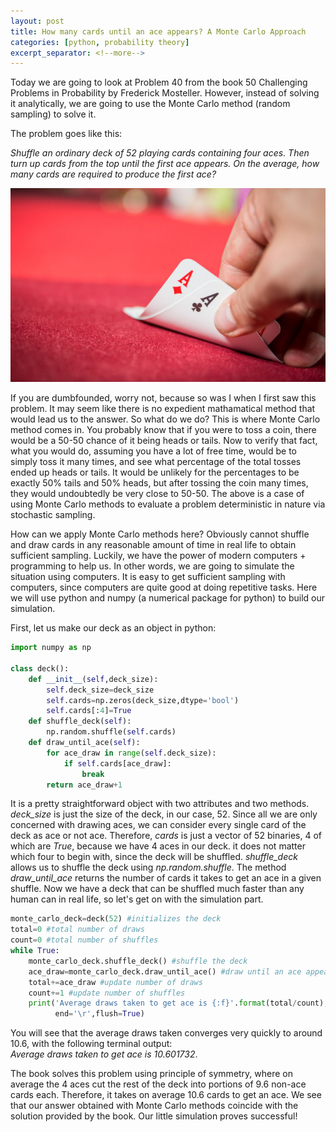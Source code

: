 ```yaml
---
layout: post
title: How many cards until an ace appears? A Monte Carlo Approach
categories: [python, probability theory]
excerpt_separator: <!--more-->
---
```


Today we are going to look at Problem 40 from the book 50 Challenging Problems in Probability by Frederick Mosteller. However, instead of solving it analytically, we are going to use the Monte Carlo method (random sampling) to solve it. 

The problem goes like this:   

*Shuffle an ordinary deck of 52 playing cards containing four aces.
Then turn up cards from the top until the first ace appears. On the average, how many cards are required to produce the first ace?*

![cards](/images/ace_draw.jpg)

<!--more-->

If you are dumbfounded, worry not, because so was I when I first saw this problem. It may seem like there is no expedient mathamatical method that would lead us to the answer. So what do we do? This is where Monte Carlo method comes in. You probably know that if you were to toss a coin, there would be a 50-50 chance of it being heads or tails. Now to verify that fact, what you would do, assuming you have a lot of free time, would be to simply toss it many times, and see what percentage of the total tosses ended up heads or tails. It would be unlikely for the percentages to be exactly 50% tails and 50% heads, but after tossing the coin many times, they would undoubtedly be very close to 50-50. The above is a case of using Monte Carlo methods to evaluate a problem deterministic in nature via stochastic sampling.

How can we apply Monte Carlo methods here? Obviously cannot shuffle and draw cards in any reasonable amount of time in real life to obtain sufficient sampling. Luckily, we have the power of modern computers + programming to help us. In other words, we are going to simulate the situation using computers. It is easy to get sufficient sampling with computers, since computers are quite good at doing repetitive tasks. Here we will use python and numpy (a numerical package for python) to build our simulation. 

First, let us make our deck as an object in python:

```python
import numpy as np

class deck():
    def __init__(self,deck_size):
        self.deck_size=deck_size
        self.cards=np.zeros(deck_size,dtype='bool')
        self.cards[:4]=True
    def shuffle_deck(self):
        np.random.shuffle(self.cards)
    def draw_until_ace(self):
        for ace_draw in range(self.deck_size):
            if self.cards[ace_draw]:
                break
        return ace_draw+1
```

It is a pretty straightforward object with two attributes and two methods. *deck_size* is just the size of the deck, in our case, 52. Since all we are only concerned with drawing aces, we can consider every single card of the deck as ace or not ace. Therefore, *cards* is just a vector of 52 binaries, 4 of which are *True*, because we have 4 aces in our deck. it does not matter which four to begin with, since the deck will be shuffled. *shuffle_deck* allows us to shuffle the deck using *np.random.shuffle*. The method *draw_until_ace* returns the number of cards it takes to get an ace in a given shuffle. Now we have a deck that can be shuffled much faster than any human can in real life, so let's get on with the simulation part.

```python
monte_carlo_deck=deck(52) #initializes the deck
total=0 #total number of draws 
count=0 #total number of shuffles      
while True:
    monte_carlo_deck.shuffle_deck() #shuffle the deck
    ace_draw=monte_carlo_deck.draw_until_ace() #draw until an ace appears
    total+=ace_draw #update number of draws 
    count+=1 #update number of shuffles
    print('Average draws taken to get ace is {:f}'.format(total/count),
          end='\r',flush=True)
```  

You will see that the average draws taken converges very quickly to around 10.6, with the following terminal output:  
*Average draws taken to get ace is 10.601732*.  

The book solves this problem using principle of symmetry, where on average the 4 aces cut the rest of the deck into portions of 9.6 non-ace cards each. Therefore, it takes on average 10.6 cards to get an ace. We see that our answer obtained with Monte Carlo methods coincide with the solution provided by the book. Our little simulation proves successful!